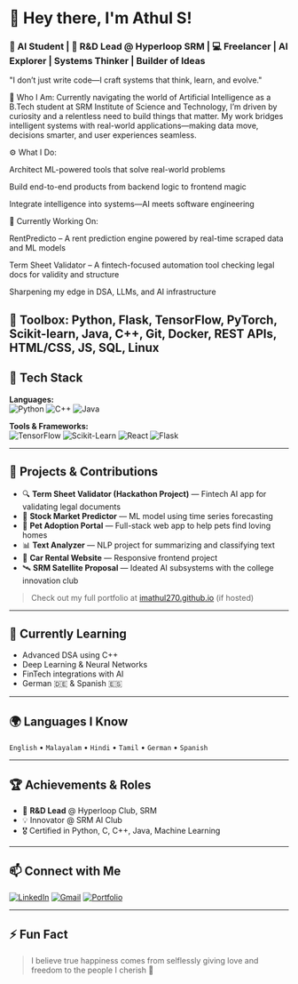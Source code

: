 # 👋 Hey there, I'm Athul S!

### 🚀 AI Student | 🔬 R&D Lead @ Hyperloop SRM | 💻 Freelancer | AI Explorer | Systems Thinker | Builder of Ideas

"I don’t just write code—I craft systems that think, learn, and evolve."

🧠 Who I Am:
Currently navigating the world of Artificial Intelligence as a B.Tech student at SRM Institute of Science and Technology, I’m driven by curiosity and a relentless need to build things that matter. My work bridges intelligent systems with real-world applications—making data move, decisions smarter, and user experiences seamless.

⚙️ What I Do:

Architect ML-powered tools that solve real-world problems

Build end-to-end products from backend logic to frontend magic

Integrate intelligence into systems—AI meets software engineering

📌 Currently Working On:

RentPredicto – A rent prediction engine powered by real-time scraped data and ML models

Term Sheet Validator – A fintech-focused automation tool checking legal docs for validity and structure

Sharpening my edge in DSA, LLMs, and AI infrastructure

🧰 Toolbox:
Python, Flask, TensorFlow, PyTorch, Scikit-learn, Java, C++, Git, Docker, REST APIs, HTML/CSS, JS, SQL, Linux
---

## 🔧 Tech Stack

**Languages:**  
![Python](https://img.shields.io/badge/Python-3776AB?style=flat&logo=python&logoColor=white)
![C++](https://img.shields.io/badge/C++-00599C?style=flat&logo=c%2B%2B&logoColor=white)
![Java](https://img.shields.io/badge/Java-007396?style=flat&logo=java&logoColor=white)

**Tools & Frameworks:**  
![TensorFlow](https://img.shields.io/badge/TensorFlow-FF6F00?style=flat&logo=tensorflow&logoColor=white)
![Scikit-Learn](https://img.shields.io/badge/Scikit--Learn-F7931E?style=flat&logo=scikit-learn&logoColor=white)
![React](https://img.shields.io/badge/React-61DAFB?style=flat&logo=react&logoColor=black)
![Flask](https://img.shields.io/badge/Flask-000000?style=flat&logo=flask&logoColor=white)

---

## 🧠 Projects & Contributions

- 🔍 **Term Sheet Validator (Hackathon Project)** — Fintech AI app for validating legal documents  
- 🧠 **Stock Market Predictor** — ML model using time series forecasting  
- 🐶 **Pet Adoption Portal** — Full-stack web app to help pets find loving homes  
- 📊 **Text Analyzer** — NLP project for summarizing and classifying text  
- 🚗 **Car Rental Website** — Responsive frontend project  
- 🛰️ **SRM Satellite Proposal** — Ideated AI subsystems with the college innovation club

> Check out my full portfolio at [imathul270.github.io](https://imathul270.github.io) (if hosted)

---

## 🌱 Currently Learning

- Advanced DSA using C++
- Deep Learning & Neural Networks
- FinTech integrations with AI
- German 🇩🇪 & Spanish 🇪🇸

---

## 🌍 Languages I Know

`English` • `Malayalam` • `Hindi` • `Tamil` • `German` • `Spanish`

---

## 🏆 Achievements & Roles

- 🧪 **R&D Lead** @ Hyperloop Club, SRM
- 💡 Innovator @ SRM AI Club
- 🎖️ Certified in Python, C, C++, Java, Machine Learning

---

## 📫 Connect with Me

[![LinkedIn](https://img.shields.io/badge/LinkedIn-blue?style=flat&logo=linkedin&logoColor=white)](https://www.linkedin.com/in/athul-s-010117289/)
[![Gmail](https://img.shields.io/badge/Gmail-D14836?style=flat&logo=gmail&logoColor=white)](mailto:imathul270@gmail.com)
[![Portfolio](https://img.shields.io/badge/Portfolio-000?style=flat&logo=google-chrome&logoColor=white)](https://imathul270.github.io) 

---

## ⚡ Fun Fact

> I believe true happiness comes from selflessly giving love and freedom to the people I cherish 💖

